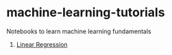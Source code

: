 # machine-learning-tutorials
Notebooks to learn machine learning fundamentals
1. [Linear Regression](https://github.com/Ankush-Chander/machine-learning-tutorials/blob/master/fundamentals/LinearRegression.ipynb)
